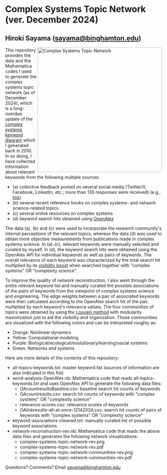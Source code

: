 # Complex Systems Topic Network (ver. December 2024)
## Hiroki Sayama (sayama@binghamton.edu)

<img src="complex-systems-topic-network-rev.png" alt="Complex Systems Topic Network" width=400 align="right" />

This repository provides the data and the Mathematica codes I used to generate the complex systems topic network (as of December 2024), which is a long-overdue update of the [complex systems keyword diagram](https://en.wikipedia.org/wiki/File:Complex_systems_organizational_map.jpg) which I generated back in 2010. In so doing, I have collected information about relevant keywords from the following multiple sources:
   * (a) collective feedback posted on several social media (Twitter/X, Facebook, LinkedIn, etc.; more than 130 responses were received) (e.g., [link](https://x.com/HirokiSayama/status/1605664684962619394))
   * (b) several recent reference books on complex systems- and network science-related topics
   * (c) several online resources on complex systems
   * (d) keyword search hits obtained using [OpenAlex](https://openalex.org/)

The data (a), (b) and (c) were used to incorporate the research community's internal perceptions of the relevant topics, whereas the data (d) was used to obtain more objective measurements from publications made in complex systems science. In (a)-(c), relevant keywords were manually selected and curated by myself. In (d), the keyword search hits were obtained using the OpenAlex API for individual keywords as well as pairs of keywords. The overall relevance of each keyword was characterized by the total search hit multiplied by its [visibility boost](https://journals.plos.org/plosone/article?id=10.1371/journal.pone.0038747) when searched together with "complex systems" OR "complexity science".

To improve the quality of network reconstruction, I also went through the entire relevant keyword list and manually curated the possible associations of the pairs of keywords from the viewpoint of complex systems science and engineering. The edge weights between a pair of associated keywords were then calculated according to the OpenAlex search hit of the pair, multiplied by each keyword's relevance values. The four communities of topics were obtained by using the [Louvain method](https://iopscience.iop.org/article/10.1088/1742-5468/2008/10/P10008) with modularity maximization just to aid the visibility and organization. Those communities are visualized with the following colors and can be interpreted roughly as:
   * Orange: Nonlinear dynamics
   * Yellow: Computational modeling
   * Purple: Biological/ecological/evolutionary/learning/social systems
   * Green: Networks and systems

Here are more details of the contents of this repository:
   * all-topics-keywords.txt: master keyword list (sources of information are also indicated in this file)
   * word-analysis-OpenAlex.nb: Mathematica code that reads all-topics-keywords.txt and uses OpenAlex API to generate the following data files:
      - OAcountresultsBaseline.csv: baseline search hit counts of keywords
      - OAcountresults.csv: search hit counts of keywords with "complex systems" OR "complexity science"
      - relevance-scores.csv: relevance scores of keywords
      - OAlinkresults-all-at-once-12142024.csv: search hit counts of pairs of keywords with "complex systems" OR "complexity science"
   * keyword-associations-cleaned.txt: manually curated list of possible keyword associations
   * network-reconstruction-rev.nb: Mathematica code that reads the above data files and generates the following network visualizations:
      - complex-systems-topic-network-rev.png
      - complex-systems-topic-network-rev.pdf
      - complex-systems-topic-network-communities-rev.png
      - complex-systems-topic-network-communities-rev.pdf

Questions? Comments? Email sayama@binghamton.edu

